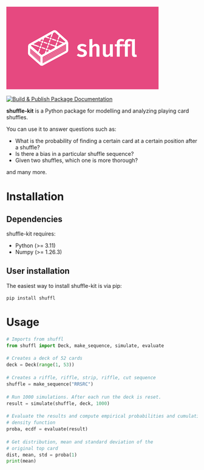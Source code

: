 
![logo](./docs/logos/shuffl-logo-small.png)

[![Build & Publish Package Documentation](https://github.com/jmssnr/shuffle-kit/actions/workflows/docs.yaml/badge.svg)](https://github.com/jmssnr/shuffle-kit/actions/workflows/docs.yaml)

**shuffle-kit** is a Python package for modelling and analyzing playing card shuffles.

You can use it to answer questions such as:

- What is the probability of finding a certain card at a certain position after a shuffle?
- Is there a bias in a particular shuffle sequence?
- Given two shuffles, which one is more thorough?

and many more.

# Installation

## Dependencies

shuffle-kit requires:

- Python (>= 3.11)
- Numpy (>= 1.26.3)

## User installation

The easiest way to install shuffle-kit is via pip:

```pip install shuffl```

# Usage

```py
# Imports from shuffl
from shuffl import Deck, make_sequence, simulate, evaluate

# Creates a deck of 52 cards
deck = Deck(range(1, 53))

# Creates a riffle, riffle, strip, riffle, cut sequence
shuffle = make_sequence("RRSRC")

# Run 1000 simulations. After each run the deck is reset.
result = simulate(shuffle, deck, 1000)

# Evaluate the results and compute empirical probabilities and cumulative
# density function
proba, ecdf = evaluate(result)

# Get distribution, mean and standard deviation of the
# original top card
dist, mean, std = proba(1)
print(mean)
```